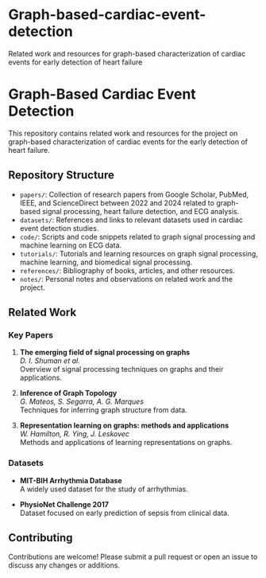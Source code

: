 # Graph-based-cardiac-event-detection
Related work and resources for graph-based characterization of cardiac events for early detection of heart failure
# Graph-Based Cardiac Event Detection

This repository contains related work and resources for the project on graph-based characterization of cardiac events for the early detection of heart failure.

## Repository Structure

- `papers/`: Collection of research papers from Google Scholar, PubMed, IEEE, and ScienceDirect between 2022 and 2024 related to graph-based signal processing, heart failure detection, and ECG analysis.
- `datasets/`: References and links to relevant datasets used in cardiac event detection studies.
- `code/`: Scripts and code snippets related to graph signal processing and machine learning on ECG data.
- `tutorials/`: Tutorials and learning resources on graph signal processing, machine learning, and biomedical signal processing.
- `references/`: Bibliography of books, articles, and other resources.
- `notes/`: Personal notes and observations on related work and the project.

## Related Work

### Key Papers
1. **The emerging field of signal processing on graphs**  
   _D. I. Shuman et al._  
   Overview of signal processing techniques on graphs and their applications.

2. **Inference of Graph Topology**  
   _G. Mateos, S. Segarra, A. G. Marques_  
   Techniques for inferring graph structure from data.

3. **Representation learning on graphs: methods and applications**  
   _W. Hamilton, R. Ying, J. Leskovec_  
   Methods and applications of learning representations on graphs.

### Datasets
- **MIT-BIH Arrhythmia Database**  
  A widely used dataset for the study of arrhythmias.

- **PhysioNet Challenge 2017**  
  Dataset focused on early prediction of sepsis from clinical data.

## Contributing

Contributions are welcome! Please submit a pull request or open an issue to discuss any changes or additions.

